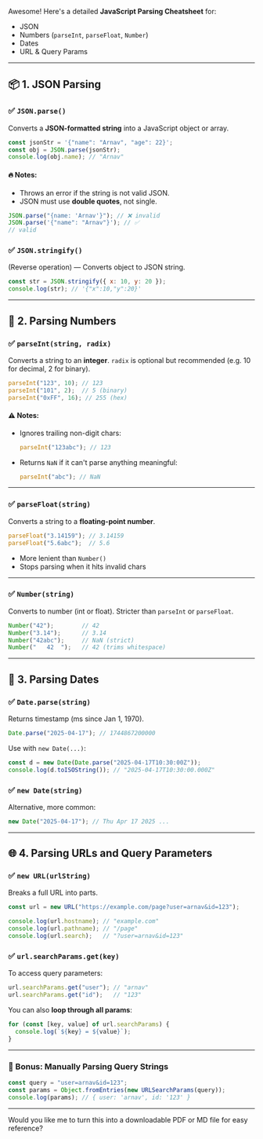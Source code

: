 Awesome! Here's a detailed **JavaScript Parsing Cheatsheet** for:

- JSON
- Numbers (`parseInt`, `parseFloat`, `Number`)
- Dates
- URL & Query Params

---

## 📦 1. JSON Parsing

### ✅ `JSON.parse()`
Converts a **JSON-formatted string** into a JavaScript object or array.

```js
const jsonStr = '{"name": "Arnav", "age": 22}';
const obj = JSON.parse(jsonStr);
console.log(obj.name); // "Arnav"
```

#### 🔥 Notes:
- Throws an error if the string is not valid JSON.
- JSON must use **double quotes**, not single.

```js
JSON.parse("{name: 'Arnav'}"); // ❌ invalid
JSON.parse('{"name": "Arnav"}'); // ✅ 
// valid
```

### ✅ `JSON.stringify()`
(Reverse operation) — Converts object to JSON string.

```js
const str = JSON.stringify({ x: 10, y: 20 });
console.log(str); // '{"x":10,"y":20}'
```

---

## 🔢 2. Parsing Numbers

### ✅ `parseInt(string, radix)`
Converts a string to an **integer**. `radix` is optional but recommended (e.g. 10 for decimal, 2 for binary).

```js
parseInt("123", 10); // 123
parseInt("101", 2);  // 5 (binary)
parseInt("0xFF", 16); // 255 (hex)
```

#### ⚠️ Notes:
- Ignores trailing non-digit chars:
  ```js
  parseInt("123abc"); // 123
  ```

- Returns `NaN` if it can't parse anything meaningful:
  ```js
  parseInt("abc"); // NaN
  ```

---

### ✅ `parseFloat(string)`
Converts a string to a **floating-point number**.

```js
parseFloat("3.14159"); // 3.14159
parseFloat("5.6abc");  // 5.6
```

- More lenient than `Number()`
- Stops parsing when it hits invalid chars

---

### ✅ `Number(string)`
Converts to number (int or float). Stricter than `parseInt` or `parseFloat`.

```js
Number("42");        // 42
Number("3.14");      // 3.14
Number("42abc");     // NaN (strict)
Number("   42  ");   // 42 (trims whitespace)
```

---

## 📅 3. Parsing Dates

### ✅ `Date.parse(string)`
Returns timestamp (ms since Jan 1, 1970).

```js
Date.parse("2025-04-17"); // 1744867200000
```

Use with `new Date(...)`:

```js
const d = new Date(Date.parse("2025-04-17T10:30:00Z"));
console.log(d.toISOString()); // "2025-04-17T10:30:00.000Z"
```

### ✅ `new Date(string)`
Alternative, more common:

```js
new Date("2025-04-17"); // Thu Apr 17 2025 ...
```

---

## 🌐 4. Parsing URLs and Query Parameters

### ✅ `new URL(urlString)`
Breaks a full URL into parts.

```js
const url = new URL("https://example.com/page?user=arnav&id=123");

console.log(url.hostname); // "example.com"
console.log(url.pathname); // "/page"
console.log(url.search);   // "?user=arnav&id=123"
```

### ✅ `url.searchParams.get(key)`
To access query parameters:

```js
url.searchParams.get("user"); // "arnav"
url.searchParams.get("id");   // "123"
```

You can also **loop through all params**:

```js
for (const [key, value] of url.searchParams) {
  console.log(`${key} = ${value}`);
}
```

---

### 🔄 Bonus: Manually Parsing Query Strings

```js
const query = "user=arnav&id=123";
const params = Object.fromEntries(new URLSearchParams(query));
console.log(params); // { user: 'arnav', id: '123' }
```

---

Would you like me to turn this into a downloadable PDF or MD file for easy reference?